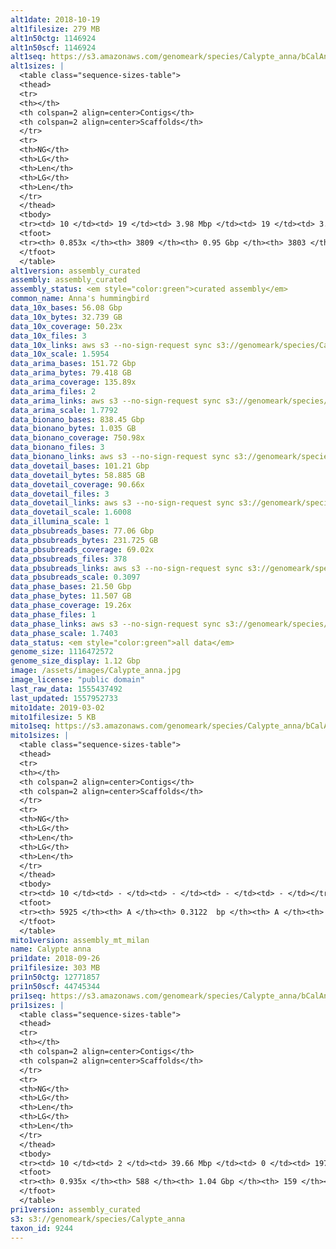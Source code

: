 ```yaml
---
alt1date: 2018-10-19
alt1filesize: 279 MB
alt1n50ctg: 1146924
alt1n50scf: 1146924
alt1seq: https://s3.amazonaws.com/genomeark/species/Calypte_anna/bCalAnn1/assembly_curated/bCalAnn1.alt.cur.20181019.fasta.gz
alt1sizes: |
  <table class="sequence-sizes-table">
  <thead>
  <tr>
  <th></th>
  <th colspan=2 align=center>Contigs</th>
  <th colspan=2 align=center>Scaffolds</th>
  </tr>
  <tr>
  <th>NG</th>
  <th>LG</th>
  <th>Len</th>
  <th>LG</th>
  <th>Len</th>
  </tr>
  </thead>
  <tbody>
  <tr><td> 10 </td><td> 19 </td><td> 3.98 Mbp </td><td> 19 </td><td> 3.98 Mbp </td></tr>  <tr><td> 20 </td><td> 50 </td><td> 3.14 Mbp </td><td> 50 </td><td> 3.14 Mbp </td></tr>  <tr><td> 30 </td><td> 91 </td><td> 2.34 Mbp </td><td> 91 </td><td> 2.34 Mbp </td></tr>  <tr><td> 40 </td><td> 148 </td><td> 1.58 Mbp </td><td> 148 </td><td> 1.58 Mbp </td></tr>  <tr style="background-color:#cccccc;"><td> 50 </td><td> 231 </td><td> 1.15 Mbp </td><td> 231 </td><td> 1.15 Mbp </td></tr>  <tr><td> 60 </td><td> 355 </td><td> 0.73 Mbp </td><td> 355 </td><td> 0.73 Mbp </td></tr>  <tr><td> 70 </td><td> 563 </td><td> 0.38 Mbp </td><td> 563 </td><td> 0.38 Mbp </td></tr>  <tr><td> 80 </td><td> 1273 </td><td> 55.26 Kbp </td><td> 1273 </td><td> 55.32 Kbp </td></tr>  <tr><td> 90 </td><td> - </td><td> - </td><td> - </td><td> - </td></tr>  <tr><td> 100 </td><td> - </td><td> - </td><td> - </td><td> - </td></tr>  </tbody>
  <tfoot>
  <tr><th> 0.853x </th><th> 3809 </th><th> 0.95 Gbp </th><th> 3803 </th><th> 0.95 Gbp </th></tr>
  </tfoot>
  </table>
alt1version: assembly_curated
assembly: assembly_curated
assembly_status: <em style="color:green">curated assembly</em>
common_name: Anna's hummingbird
data_10x_bases: 56.08 Gbp
data_10x_bytes: 32.739 GB
data_10x_coverage: 50.23x
data_10x_files: 3
data_10x_links: aws s3 --no-sign-request sync s3://genomeark/species/Calypte_anna/bCalAnn1/genomic_data/10x/ .<br>
data_10x_scale: 1.5954
data_arima_bases: 151.72 Gbp
data_arima_bytes: 79.418 GB
data_arima_coverage: 135.89x
data_arima_files: 2
data_arima_links: aws s3 --no-sign-request sync s3://genomeark/species/Calypte_anna/bCalAnn1/genomic_data/arima/ .<br>
data_arima_scale: 1.7792
data_bionano_bases: 838.45 Gbp
data_bionano_bytes: 1.035 GB
data_bionano_coverage: 750.98x
data_bionano_files: 3
data_bionano_links: aws s3 --no-sign-request sync s3://genomeark/species/Calypte_anna/bCalAnn1/genomic_data/bionano/ .<br>
data_dovetail_bases: 101.21 Gbp
data_dovetail_bytes: 58.885 GB
data_dovetail_coverage: 90.66x
data_dovetail_files: 3
data_dovetail_links: aws s3 --no-sign-request sync s3://genomeark/species/Calypte_anna/bCalAnn1/genomic_data/dovetail/ .<br>
data_dovetail_scale: 1.6008
data_illumina_scale: 1
data_pbsubreads_bases: 77.06 Gbp
data_pbsubreads_bytes: 231.725 GB
data_pbsubreads_coverage: 69.02x
data_pbsubreads_files: 378
data_pbsubreads_links: aws s3 --no-sign-request sync s3://genomeark/species/Calypte_anna/bCalAnn1/genomic_data/pacbio/ . --exclude "*scraps.bam*"<br>
data_pbsubreads_scale: 0.3097
data_phase_bases: 21.50 Gbp
data_phase_bytes: 11.507 GB
data_phase_coverage: 19.26x
data_phase_files: 1
data_phase_links: aws s3 --no-sign-request sync s3://genomeark/species/Calypte_anna/bCalAnn1/genomic_data/phase/ .<br>
data_phase_scale: 1.7403
data_status: <em style="color:green">all data</em>
genome_size: 1116472572
genome_size_display: 1.12 Gbp
image: /assets/images/Calypte_anna.jpg
image_license: "public domain"
last_raw_data: 1555437492
last_updated: 1557952733
mito1date: 2019-03-02
mito1filesize: 5 KB
mito1seq: https://s3.amazonaws.com/genomeark/species/Calypte_anna/bCalAnn1/assembly_mt_milan/bCalAnn1.MT.20190302.fasta.gz
mito1sizes: |
  <table class="sequence-sizes-table">
  <thead>
  <tr>
  <th></th>
  <th colspan=2 align=center>Contigs</th>
  <th colspan=2 align=center>Scaffolds</th>
  </tr>
  <tr>
  <th>NG</th>
  <th>LG</th>
  <th>Len</th>
  <th>LG</th>
  <th>Len</th>
  </tr>
  </thead>
  <tbody>
  <tr><td> 10 </td><td> - </td><td> - </td><td> - </td><td> - </td></tr>  <tr><td> 20 </td><td> - </td><td> - </td><td> - </td><td> - </td></tr>  <tr><td> 30 </td><td> - </td><td> - </td><td> - </td><td> - </td></tr>  <tr><td> 40 </td><td> - </td><td> - </td><td> - </td><td> - </td></tr>  <tr style="background-color:#cccccc;"><td> 50 </td><td> - </td><td> - </td><td> - </td><td> - </td></tr>  <tr><td> 60 </td><td> - </td><td> - </td><td> - </td><td> - </td></tr>  <tr><td> 70 </td><td> - </td><td> - </td><td> - </td><td> - </td></tr>  <tr><td> 80 </td><td> - </td><td> - </td><td> - </td><td> - </td></tr>  <tr><td> 90 </td><td> - </td><td> - </td><td> - </td><td> - </td></tr>  <tr><td> 100 </td><td> - </td><td> - </td><td> - </td><td> - </td></tr>  </tbody>
  <tfoot>
  <tr><th> 5925 </th><th> A </th><th> 0.3122  bp </th><th> A </th><th> 0.3122  bp </th></tr>
  </tfoot>
  </table>
mito1version: assembly_mt_milan
name: Calypte anna
pri1date: 2018-09-26
pri1filesize: 303 MB
pri1n50ctg: 12771857
pri1n50scf: 44745344
pri1seq: https://s3.amazonaws.com/genomeark/species/Calypte_anna/bCalAnn1/assembly_curated/bCalAnn1.pri.cur.20180926.fasta.gz
pri1sizes: |
  <table class="sequence-sizes-table">
  <thead>
  <tr>
  <th></th>
  <th colspan=2 align=center>Contigs</th>
  <th colspan=2 align=center>Scaffolds</th>
  </tr>
  <tr>
  <th>NG</th>
  <th>LG</th>
  <th>Len</th>
  <th>LG</th>
  <th>Len</th>
  </tr>
  </thead>
  <tbody>
  <tr><td> 10 </td><td> 2 </td><td> 39.66 Mbp </td><td> 0 </td><td> 197.55 Mbp </td></tr>  <tr><td> 20 </td><td> 5 </td><td> 30.11 Mbp </td><td> 1 </td><td> 151.34 Mbp </td></tr>  <tr><td> 30 </td><td> 9 </td><td> 22.66 Mbp </td><td> 1 </td><td> 151.34 Mbp </td></tr>  <tr><td> 40 </td><td> 15 </td><td> 16.29 Mbp </td><td> 2 </td><td> 114.81 Mbp </td></tr>  <tr style="background-color:#cccccc;"><td> 50 </td><td> 23 </td><td style="background-color:#88ff88;"> 12.77 Mbp </td><td> 4 </td><td style="background-color:#88ff88;"> 44.75 Mbp </td></tr>  <tr><td> 60 </td><td> 32 </td><td> 9.35 Mbp </td><td> 7 </td><td> 35.40 Mbp </td></tr>  <tr><td> 70 </td><td> 50 </td><td> 4.55 Mbp </td><td> 10 </td><td> 25.69 Mbp </td></tr>  <tr><td> 80 </td><td> 91 </td><td> 1.88 Mbp </td><td> 16 </td><td> 17.70 Mbp </td></tr>  <tr><td> 90 </td><td> 224 </td><td> 0.36 Mbp </td><td> 24 </td><td> 7.71 Mbp </td></tr>  <tr><td> 100 </td><td> - </td><td> - </td><td> - </td><td> - </td></tr>  </tbody>
  <tfoot>
  <tr><th> 0.935x </th><th> 588 </th><th> 1.04 Gbp </th><th> 159 </th><th> 1.06 Gbp </th></tr>
  </tfoot>
  </table>
pri1version: assembly_curated
s3: s3://genomeark/species/Calypte_anna
taxon_id: 9244
---
```

